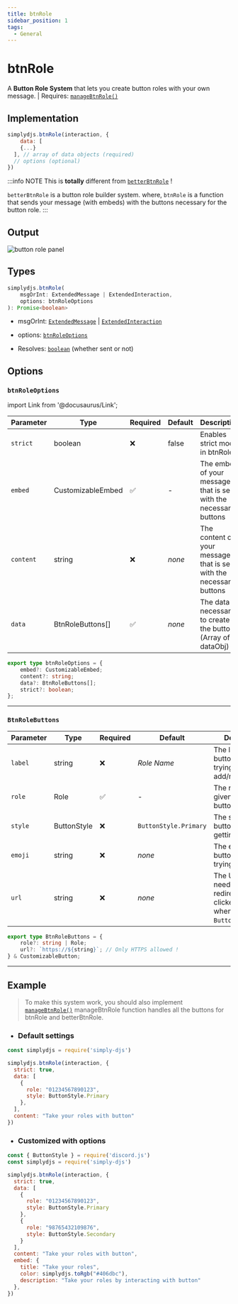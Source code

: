 ```yaml
---
title: btnRole
sidebar_position: 1
tags:
  - General
---
```


# btnRole

A **Button Role System** that lets you create button roles with your own message. | Requires: [`manageBtnRole()`](/docs/handler/managebtnrole.md)

## Implementation

```js
simplydjs.btnRole(interaction, {
	data: [
    {...}
  ], // array of data objects (required)
  // options (optional)
})
```

:::info NOTE
This is **totally** different from [`betterBtnRole`](/docs/systems/betterbtnrole.md) !

`betterBtnRole` is a button role builder system. where,
`btnRole` is a function that sends your message (with embeds) with the buttons necessary for the button role.
:::

## Output

![button role panel](https://i.postimg.cc/Wz2Hq6Gd/image.png)

## Types
```ts
simplydjs.btnRole(
	msgOrInt: ExtendedMessage | ExtendedInteraction,
	options: btnRoleOptions
): Promise<boolean>
```

- msgOrInt: [`ExtendedMessage`](../typedef/extendedmessage.md) | [`ExtendedInteraction`](/docs/../typedef/extendedinteraction.md)
- options: [`btnRoleOptions`](#btnroleoptions)

- Resolves: [`boolean`](https://developer.mozilla.org/en-US/docs/Web/JavaScript/Reference/Global_Objects/Boolean) (whether sent or not)

## Options

### `btnRoleOptions`

import Link from '@docusaurus/Link';

| Parameter | Type | Required | Default    | Description |
| --------- | ----- | -------- | -------- | ---------- |
| `strict` | <Link to="https://developer.mozilla.org/en-US/docs/Web/JavaScript/Reference/Global_Objects/Boolean">boolean</Link>       | ❌ | false | Enables strict mode in btnRole |
| `embed` | <Link to="../typedef/customizableembed.md">CustomizableEmbed</Link>       | ✅  | -     | The embed of your message that is sent with the necessary buttons |
| `content` | <Link to="https://developer.mozilla.org/en-US/docs/Web/JavaScript/Reference/Global_Objects/String">string</Link>       | ❌        | _none_ | The content of your message that is sent with the necessary buttons |
| `data` | <Link to="#btnrolebuttons">BtnRoleButtons[]</Link>       | ✅        | _none_     | The data necessary to create the buttons. (Array of <Link to="#dataobj">dataObj</Link>) |

```ts
export type btnRoleOptions = {
	embed?: CustomizableEmbed;
	content?: string;
	data?: BtnRoleButtons[];
	strict?: boolean;
};
```

------------

### `BtnRoleButtons`

| Parameter | Type | Required | Default    | Description |
| --------- | ----- | -------- | -------- | ---------- |
| `label` | <Link to="https://developer.mozilla.org/en-US/docs/Web/JavaScript/Reference/Global_Objects/String">string</Link> | ❌ | _Role Name_  | The label of the button you're trying to add/remove |
| `role` | <Link to="https://old.discordjs.dev/#/docs/discord.js/main/class/Role">Role</Link> | ✅ | - | The role to be given when a button is clicked |
| `style` | <Link to="https://discord-api-types.dev/api/discord-api-types-v10/enum/ButtonStyle">ButtonStyle</Link> | ❌ | `ButtonStyle.Primary`  | The style of the button that is getting added.  |
| `emoji` | <Link to="https://developer.mozilla.org/en-US/docs/Web/JavaScript/Reference/Global_Objects/String">string</Link> | ❌  | _none_  | The emoji of the button you're trying to add |
| `url` | <Link to="https://developer.mozilla.org/en-US/docs/Web/JavaScript/Reference/Global_Objects/String">string</Link> | ❌  | _none_  | The URL that needs to be redirected when clicked (Only when the style is `ButtonStyle.Link`) |

```ts
export type BtnRoleButtons = {
	role?: string | Role;
	url?: `https://${string}`; // Only HTTPS allowed !
} & CustomizableButton;
```

-----------------

## Example

> To make this system work, you should also implement [`manageBtnRole()`](/docs/handler/managebtnrole.md) manageBtnRole function handles all the buttons for btnRole and betterBtnRole.


- ### Default settings

```js title="btnrole.js"
const simplydjs = require('simply-djs')

simplydjs.btnRole(interaction, {
  strict: true,
  data: [
    {
      role: "01234567890123",
      style: ButtonStyle.Primary
    },
  ],
  content: "Take your roles with button"
})
```

- ### Customized with options

```js title="btnrole.js"
const { ButtonStyle } = require('discord.js')
const simplydjs = require('simply-djs')

simplydjs.btnRole(interaction, {
  strict: true,
  data: [
    {
      role: "01234567890123",
      style: ButtonStyle.Primary
    },
    {
      role: "98765432109876",
      style: ButtonStyle.Secondary
    }
  ],
  content: "Take your roles with button",
  embed: {
    title: "Take your roles",
    color: simplydjs.toRgb("#406dbc"),
    description: "Take your roles by interacting with button"
  },
})
```